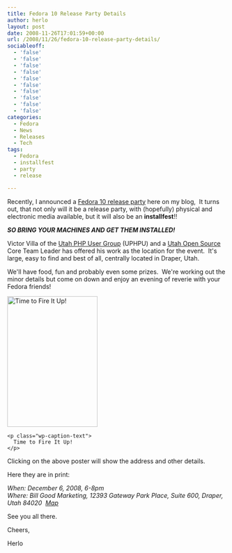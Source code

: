 ```yaml
---
title: Fedora 10 Release Party Details
author: herlo
layout: post
date: 2008-11-26T17:01:59+00:00
url: /2008/11/26/fedora-10-release-party-details/
sociableoff:
  - 'false'
  - 'false'
  - 'false'
  - 'false'
  - 'false'
  - 'false'
  - 'false'
  - 'false'
  - 'false'
  - 'false'
categories:
  - Fedora
  - News
  - Releases
  - Tech
tags:
  - Fedora
  - installfest
  - party
  - release

---
```

Recently, I announced a [Fedora 10 release party][1] here on my blog,  It turns out, that not only will it be a release party, with (hopefully) physical and electronic media available, but it will also be an **installfest**!!

_**SO BRING YOUR MACHINES AND GET THEM INSTALLED!**_

Victor Villa of the [Utah PHP User Group][2] (UPHPU) and a <a href="http://utos.org" target="_blank">Utah Open Source</a> Core Team Leader has offered his work as the location for the event.  It's large, easy to find and best of all, centrally located in Draper, Utah.

We'll have food, fun and probably even some prizes.  We're working out the minor details but come on down and enjoy an evening of reverie with your Fedora friends!

<div class="mceTemp">
  <div id="attachment_371" style="width: 217px" class="wp-caption alignnone">
    <a href="{{<siteurl>}}uploads/2008/11/f10_release_party_utah_545x8001.png"><img class="size-medium wp-image-371" title="Fedora 10 Release Party Poster" src="{{<siteurl>}}uploads/2008/11/f10_release_party_utah_545x8001.png" alt="Time to Fire It Up!" width="207" height="300" /></a>
    
    <p class="wp-caption-text">
      Time to Fire It Up!
    </p>
  </div>
</div>

Clicking on the above poster will show the address and other details.

Here they are in print:

<address>
  When: December 6, 2008, 6-8pm
</address>

<address>
  Where: Bill Good Marketing, 12393 Gateway Park Place, Suite 600, Draper, Utah 84020  <a href="http://tinyurl.com/bgm-f10-party">Map</a>
</address>

See you all there.

Cheers,

Herlo

 [1]: {{<siteurl>}}2008/11/21/fedora-10-cambridge-coming-soon-and-a-release-party-to-boot/
 [2]: http://uphpu.org